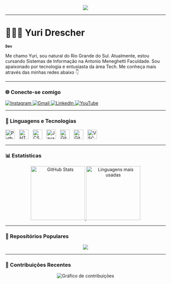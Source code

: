 <!-- Banner -->
<p align="center">
  <img src="https://capsule-render.vercel.app/api?type=wave&color=4B5320&height=200&section=header&text=Yuri%20Drescher&fontSize=40&fontColor=4B5320&animation=none&fontAlignY=35"/>
</p>

---

# 👨🏻‍💻 Yuri Drescher

**`Dev`**

Me chamo Yuri, sou natural do Rio Grande do Sul. Atualmente, estou cursando Sistemas de Informação na Antonio Meneghetti Faculdade. Sou apaixonado por tecnologia e entusiasta da área Tech. Me conheça mais através das minhas redes abaixo 👇

---

### 🌐 Conecte-se comigo

<p align="left">
    <a href="https://www.instagram.com/yurialissondrescher/" target="_blank">
        <img alt="Instagram" title="Me siga no Instagram" src="https://img.shields.io/badge/Instagram-E4405F?style=for-the-badge&logo=instagram&logoColor=white"/>
    </a>
    <a href="mailto:yuridrescheryd@gmail.com" target="_blank">
        <img alt="Gmail" title="Me mande um email" src="https://img.shields.io/badge/Gmail-D14836?style=for-the-badge&logo=gmail&logoColor=white"/>
    </a>
    <a href="https://www.linkedin.com/in/yurialissondrescher/" target="_blank">
        <img alt="LinkedIn" title="Veja meu perfil no LinkedIn" src="https://img.shields.io/badge/LinkedIn-0077B5?style=for-the-badge&logo=linkedin&logoColor=white"/>
    </a>
    <a href="https://www.youtube.com/@yurialissondrescher?sub_confirmation=1" target="_blank">
        <img alt="YouTube" title="Inscreva-se no meu canal" src="https://img.shields.io/badge/YouTube-FF0000?style=for-the-badge&logo=youtube&logoColor=white"/>
    </a>
</p>

---

### 🤖 Linguagens e Tecnologias

<img align="left" alt="Python" width="30px" style="padding-right: 10px;" src="https://cdn.jsdelivr.net/gh/devicons/devicon/icons/python/python-original.svg"/>
<img align="left" alt="HTML5" width="30px" style="padding-right: 10px;" src="https://cdn.jsdelivr.net/gh/devicons/devicon/icons/html5/html5-original.svg"/>
<img align="left" alt="CSS3" width="30px" style="padding-right: 10px;" src="https://cdn.jsdelivr.net/gh/devicons/devicon/icons/css3/css3-original.svg"/>
<img align="left" alt="JavaScript" width="30px" style="padding-right: 10px;" src="https://cdn.jsdelivr.net/gh/devicons/devicon/icons/javascript/javascript-original.svg"/>
<img align="left" alt="GitHub" width="30px" style="padding-right: 10px;" src="https://cdn.jsdelivr.net/gh/devicons/devicon/icons/github/github-original.svg"/>
<img align="left" alt="Git" width="30px" style="padding-right: 10px;" src="https://cdn.jsdelivr.net/gh/devicons/devicon/icons/git/git-original.svg"/>
<img align="left" alt="VSCode" width="30px" style="padding-right: 10px;" src="https://cdn.jsdelivr.net/gh/devicons/devicon/icons/vscode/vscode-original.svg"/>

<br/>
<br/>

---

### 📊 Estatísticas

<div align="center">
  <a href="https://github.com/yuridrescher">
    <img src="https://github-readme-stats.vercel.app/api?username=yuridrescher&show_icons=true&theme=tokyonight&title_color=4B5320&text_color=FFFFFF&icon_color=4B5320&bg_color=000000&include_all_commits=true&count_private=true&hide_border=true&locale=pt-br" height="170" alt="GitHub Stats"/>
  </a>
  <a href="https://github.com/yuridrescher">
    <img src="https://github-readme-stats.vercel.app/api/top-langs?username=yuridrescher&layout=compact&langs_count=8&theme=tokyonight&title_color=4B5320&text_color=FFFFFF&bg_color=000000&hide_border=true" height="170" alt="Linguagens mais usadas"/>
  </a>
</div>

---

### 📌 Repositórios Populares

<p align="center">
  <a href="https://github.com/yuridrescher/Projeto-final">
    <img src="https://github-readme-stats.vercel.app/api/pin/?username=yuridrescher&repo=Projeto-final&theme=tokyonight&title_color=4B5320&text_color=FFFFFF&bg_color=000000&hide_border=true"/>
  </a>
</p>

---

### 📅 Contribuições Recentes

<p align="center">
  <img src="https://github-readme-activity-graph.vercel.app/graph?username=yuridrescher&theme=react-dark&color=4B5320&bg_color=000000&hide_border=true&area=true" alt="Gráfico de contribuições"/>
</p>

